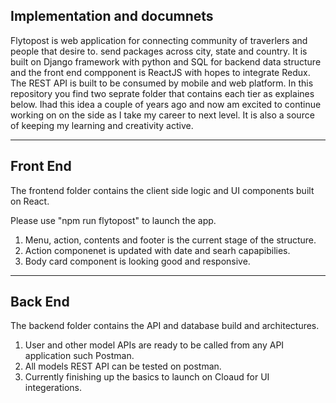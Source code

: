 ## Implementation and documnets

Flytopost is web application for connecting community of traverlers and people that desire to. send packages across city, state and country. It is built on Django framework with python and SQL for backend data structure and the front end compponent is ReactJS with hopes to integrate Redux. The REST API is built to be consumed by mobile and web platform. In this repository you find two seprate folder that contains each tier as explaines below. Ihad this idea a couple of years ago and now am excited to continue working on on the side as I take my career to next level. It is also a source of keeping my learning and creativity active.

---

## Front End

The frontend folder contains the client side logic and UI components built on React.

Please use "npm run flytopost" to launch the app.

1. Menu, action, contents and footer is the current stage of the structure.
2. Action componenet is updated with date and searh capapibilies.
3. Body card component is looking good and responsive. 


---

## Back End

The backend folder contains the API and database build and architectures.

1. User and other model APIs are ready to be called from any API application such Postman.
2. All models REST API can be tested on postman. 
3. Currently finishing up the basics to launch on Cloaud for UI integerations. 
